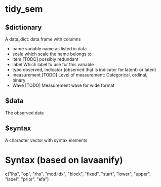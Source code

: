 # tidy_sem

## $dictionary

A data_dict: data.frame with columns
* name        variable name as listed in data
* scale       which scale the name belongs to
* item        [TODO] possibly redundant
* label       Which label to use for this variable
* type        observed, indicator (observed that is indicator for latent) or latent
* measurement [TODO] Level of measurement: Categorical, ordinal, binary
* Wave        [TODO] Measurement wave for wide format


## $data

The observed data

## $syntax

A character vector with syntax elements


# Syntax (based on lavaanify)

c("lhs", "op", "rhs", "mod.idx", "block", "fixed", "start", "lower", "upper", "label", "prior", "efa")
